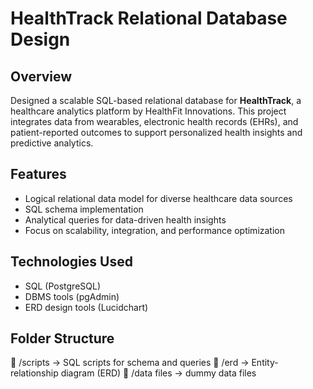 # HealthTrack Relational Database Design

## Overview
Designed a scalable SQL-based relational database for **HealthTrack**, a healthcare analytics platform by HealthFit Innovations. This project integrates data from wearables, electronic health records (EHRs), and patient-reported outcomes to support personalized health insights and predictive analytics.

## Features
- Logical relational data model for diverse healthcare data sources  
- SQL schema implementation  
- Analytical queries for data-driven health insights  
- Focus on scalability, integration, and performance optimization

## Technologies Used
- SQL (PostgreSQL)  
- DBMS tools (pgAdmin)  
- ERD design tools (Lucidchart)

## Folder Structure
📁 /scripts → SQL scripts for schema and queries
📁 /erd → Entity-relationship diagram (ERD)
📁 /data files → dummy data files